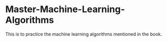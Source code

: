 # Master-Machine-Learning-Algorithms
This is to practice the machine learning algorithms mentioned in the book.
